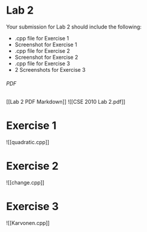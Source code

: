 # Lab 2
Your submission for Lab 2 should include the following:

-   .cpp file for Exercise 1
-   Screenshot for Exercise 1
-   .cpp file for Exercise 2
-   Screenshot for Exercise 2
-   .cpp file for Exercise 3
-   2 Screenshots for Exercise 3

###### PDF
[[Lab 2 PDF Markdown]]
![[CSE 2010 Lab 2.pdf]]

# Exercise 1
![[quadratic.cpp]]


# Exercise 2
![[change.cpp]]


# Exercise 3
![[Karvonen.cpp]]

